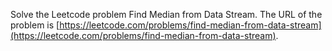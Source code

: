 Solve the Leetcode problem Find Median from Data Stream.
The URL of the problem is [https://leetcode.com/problems/find-median-from-data-stream](https://leetcode.com/problems/find-median-from-data-stream).
